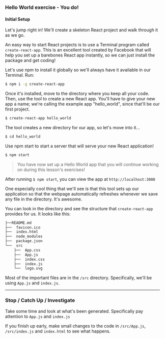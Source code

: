 ### Hello World exercise - You do!
#### Initial Setup

Let's jump right in! We'll create a skeleton React project and walk through it as we go.

An easy way to start React projects is to use a Terminal program called `create-react-app`. This is an excellent tool created by Facebook that will help you set up a barebones React app instantly, so we can just install the package and get coding!

Let's use npm to install it globally so we'll always have it available in our Terminal. Run:

```sh
$ npm i -g create-react-app
```

Once it's installed, move to the directory where you keep all your code.  Then, use the tool to create a new React app. You'll have to give your new app a name; we're calling the example app "hello_world", since that'll be our first project.


```sh
$ create-react-app hello_world
```

The tool creates a new directory for our app, so let's move into it...

```sh
$ cd hello_world
```

Use npm start to start a server that will serve your new React application!

```sh
$ npm start
```

> You have now set up a Hello World app that you will continue working on during this lesson's exercises!

After running `$ npm start`, you can view the app at `http://localhost:3000`

One especially cool thing that we'll see is that this tool sets up our application so that the webpage automatically refreshes whenever we save any file in the directory. It's awesome.


You can look in the directory and see the structure that `create-react-app` provides for us. It looks like this:

```sh
├──README.md
├──  favicon.ico
├──  index.html
├──  node_modules
├──  package.json
└──  src
    ├──  App.css
    ├──  App.js
    ├──  index.css
    ├──  index.js
    └──  logo.svg
```

Most of the important files are in the `/src` directory. Specifically, we'll be using `App.js` and `index.js`.

---

### Stop / Catch Up / Investigate

Take some time and look at what's been generated. Specifically pay attention to `App.js` and `index.js`

If you finish up early, make small changes to the code in `/src/App.js`, `/src/index.js` and `index.html` to see what happens.
